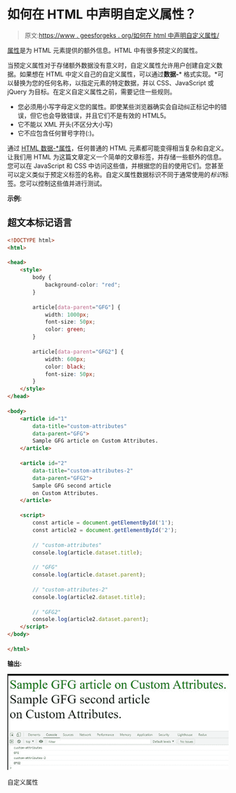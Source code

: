 # 如何在 HTML 中声明自定义属性？

> 原文:[https://www . geesforgeks . org/如何在 html 中声明自定义属性/](https://www.geeksforgeeks.org/how-to-declare-a-custom-attribute-in-html/)

[属性](https://www.geeksforgeeks.org/html-attributes/)是为 HTML 元素提供的额外信息。HTML 中有很多预定义的属性。

当预定义属性对于存储额外数据没有意义时，自定义属性允许用户创建自定义数据。如果想在 HTML 中定义自己的自定义属性，可以通过**数据-*** 格式实现。*可以替换为您的任何名称，以指定元素的特定数据，并以 CSS、JavaScript 或 jQuery 为目标。在定义自定义属性之前，需要记住一些规则。

*   您必须用小写字母定义您的属性。即使某些浏览器确实会自动纠正标记中的错误，但它也会导致错误，并且它们不是有效的 HTML5。
*   它不能以 XML 开头(不区分大小写)
*   它不应包含任何冒号字符(:)。

通过 [HTML 数据-*属性](https://www.geeksforgeeks.org/html-data-attributes/)，任何普通的 HTML 元素都可能变得相当复杂和自定义。让我们用 HTML 为这篇文章定义一个简单的文章标签，并存储一些额外的信息。您可以在 JavaScript 和 CSS 中访问这些值，并根据您的目的使用它们。您甚至可以定义类似于预定义标签的名称。自定义属性数据标识不同于通常使用的*标识*标签。您可以控制这些值并进行测试。

**示例:**

## 超文本标记语言

```html
<!DOCTYPE html>
<html>

<head>
    <style>
        body {
            background-color: "red";
        }

        article[data-parent="GFG"] {
            width: 1000px;
            font-size: 50px;
            color: green;
        }

        article[data-parent="GFG2"] {
            width: 600px;
            color: black;
            font-size: 50px;
        }
    </style>
</head>

<body>
    <article id="1" 
        data-title="custom-attributes" 
        data-parent="GFG">
        Sample GFG article on Custom Attributes.
    </article>

    <article id="2" 
        data-title="custom-attributes-2" 
        data-parent="GFG2">
        Sample GFG second article 
        on Custom Attributes.
    </article>

    <script>
        const article = document.getElementById('1');
        const article2 = document.getElementById('2');

        // "custom-attributes"
        console.log(article.dataset.title);

        // "GFG"
        console.log(article.dataset.parent);

        // "custom-attributes-2"
        console.log(article2.dataset.title);

        // "GFG2"
        console.log(article2.dataset.parent);
    </script>
</body>

</html>
```

**输出:**

![](img/1b847c95e8cc8d3cc562ab9b93d34f4d.png)

自定义属性